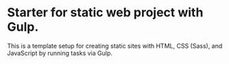 # Starter for static web project with Gulp.

This is a template setup for creating static sites with HTML, CSS (Sass), and JavaScript by running tasks via Gulp.
